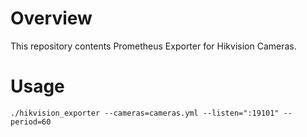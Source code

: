 # Overview
This repository contents Prometheus Exporter for Hikvision Cameras.

# Usage
```
./hikvision_exporter --cameras=cameras.yml --listen=":19101" --period=60
```